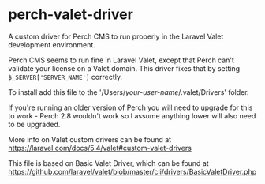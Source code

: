 # perch-valet-driver
A custom driver for Perch CMS to run properly in the Laravel Valet development environment.

Perch CMS seems to run fine in Laravel Valet, except that Perch can't validate your license on a Valet domain. This driver fixes that by setting `$_SERVER['SERVER_NAME']` correctly.

To install add this file to the '/Users/_your-user-name_/.valet/Drivers' folder.

If you're running an older version of Perch you will need to upgrade for this to work - Perch 2.8 wouldn't work so I assume anything lower will also need to be upgraded.

More info on Valet custom drivers can be found at https://laravel.com/docs/5.4/valet#custom-valet-drivers

This file is based on Basic Valet Driver, which can be found at https://github.com/laravel/valet/blob/master/cli/drivers/BasicValetDriver.php
